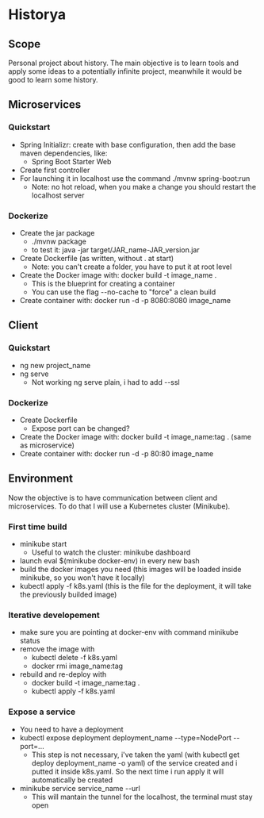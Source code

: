 # Historya

## Scope
Personal project about history. The main objective is to learn tools and apply some ideas to a potentially infinite project, meanwhile it would be good to learn some history.

## Microservices

### Quickstart
- Spring Initializr: create with base configuration, then add the base maven dependencies, like:
  - Spring Boot Starter Web
- Create first controller
- For launching it in localhost use the command ./mvnw spring-boot:run
  - Note: no hot reload, when you make a change you should restart the localhost server

### Dockerize
- Create the jar package
  - ./mvnw package
  - to test it: java -jar target/JAR_name-JAR_version.jar
- Create Dockerfile (as written, without . at start)
  - Note: you can't create a folder, you have to put it at root level
- Create the Docker image with: docker build -t image_name .
  - This is the blueprint for creating a container
  - You can use the flag --no-cache to "force" a clean build
- Create container with: docker run -d -p 8080:8080 image_name

## Client

### Quickstart
- ng new project_name
- ng serve
  - Not working ng serve plain, i had to add --ssl

### Dockerize
- Create Dockerfile 
  - Expose port can be changed?
- Create the Docker image with: docker build -t image_name:tag . (same as microservice)
- Create container with: docker run -d -p 80:80 image_name

## Environment 
Now the objective is to have communication between client and microservices.
To do that I will use a Kubernetes cluster (Minikube).

### First time build
- minikube start
  - Useful to watch the cluster: minikube dashboard
- launch eval $(minikube docker-env) in every new bash
- build the docker images you need (this images will be loaded inside minikube, so you
won't have it locally)
- kubectl apply -f k8s.yaml (this is the file for the deployment, it will take
the previously builded image)

### Iterative developement
- make sure you are pointing at docker-env with command minikube status
- remove the image with
  - kubectl delete -f k8s.yaml
  - docker rmi image_name:tag
- rebuild and re-deploy with
  - docker build -t image_name:tag .
  - kubectl apply -f k8s.yaml

### Expose a service
- You need to have a deployment
- kubectl expose deployment deployment_name --type=NodePort --port=...
  - This step is not necessary, i've taken the yaml (with kubectl get deploy deployment_name -o yaml) of the service created and 
  i putted it inside k8s.yaml. So the next time i run apply it will automatically be created
- minikube service service_name --url
  - This will mantain the tunnel for the localhost, the terminal must stay open